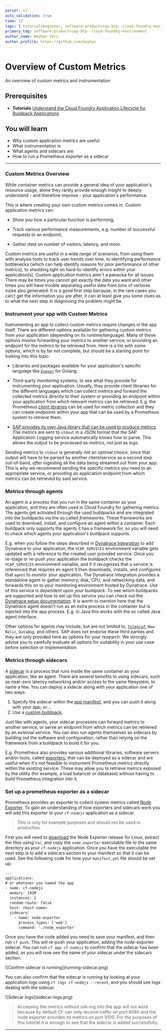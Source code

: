 ```yaml
---
parser: v2
auto_validation: true
time: 15
tags: [ tutorial>beginner, software-product>sap-btp--cloud-foundry-environment]
primary_tag: software-product>sap-btp--cloud-foundry-environment
author_name: Beyhan Veli
author_profile: https://github.com/beyhan
---
```


# Overview of Custom Metrics
<!-- description --> An overview of custom metrics and instrumentation

## Prerequisites
 - **Tutorials** [Understand the Cloud Foundry Application Lifecycle for Buildpack Applications](cp-cf-understand-application-lifecycle)
 
## You will learn
  - Why custom application metrics are useful
  - What instrumentation is
  - What agents and sidecars are
  - How to run a Prometheus exporter as a sidecar

---

### Custom Metrics Overview


While container metrics can provide a general idea of your application's resource usage, alone they rarely provide enough insight to deeply understand - and therefore improve - your application's performance.

This is where creating your own custom metrics comes in. Custom application metrics can:

  - Show you how a particular function is performing;

  - Track various performance measurements, e.g. number of successful requests to an endpoint;

  - Gather data on number of visitors, latency, and more.

Custom metrics are useful in a wide range of scenarios, from using them with analysis tools to track user trends over time, to identifying performance bottlenecks (which can help identify reasons for poor performance of other metrics), to shedding light on hard-to-identify errors within your application(s). Custom application metrics aren't a panacea for all issues. There may be times you cannot get exactly the data you want and other times you will have trouble separating useful data from tons of verbose noise also generated. It is a good first step because, in the rare cases you can't get the information you are after, it can at least give you some clues as to what the next step in diagnosing the problem might be.


### Instrument your app with Custom Metrics


Instrumenting an app to collect custom metrics require changes in the app itself. There are different options available for gathering custom metrics from your application (depending on its runtime/language). Many of these options involve forwarding your metrics to another service, or providing an endpoint for the metrics to be retrieved from. Here is a list with some options, which is by far not complete, but should be a starting point for looking into this topic:

  - Libraries and packages available for your application's specific language like [`Expvar`](https://pkg.go.dev/expvar) for Golang.

  - Third-party monitoring systems, to see what they provide for instrumenting your application. Usually, they provide client libraries for the different languages which can collect metrics and forward the collected metrics directly to their system or providing an endpoint within your application from which relevant metrics can be retrieved. E.g. the Prometheus [client libraries](https://prometheus.io/docs/instrumenting/clientlibs/) can be used for metric collection and they can create endpoints within your app that can be used by a Prometheus system to retrieve them.

  - [SAP provides its own Java library that can be used to produce metrics](https://github.com/SAP/cf-java-logging-support#custom-metrics). The metrics are sent to `stdout` in a JSON format that the SAP Application Logging service automatically knows how to parse. This allows the output to be processed _as metrics_, not just as logs.

Sending metrics to `stdout` is generally not an optimal choice, since that output will have to be parsed by another client/service as a second step out-of-band, _after_ ingesting all the data being streamed out from your app. This is why we recommend sending the specific metrics you need to an appropriate service, or providing an application endpoint from which metrics can be retrieved by said service.



### Metrics through agents


An agent is a process that you run in the same container as your application, and they are often used in Cloud Foundry for gathering metrics. The agents get activated through the used buildpacks and are integrated into the buildpacks via the so called _frameworks_. These frameworks are used to download, install, and configure an agent within a container. Each buildpack only supports the agents it has a framework for, so you will need to check which agents your application's buildpack supports.

E.g. when you follow the steps described in [Dynatrace Integration](https://help.sap.com/products/BTP/65de2977205c403bbc107264b8eccf4b/1610eac123c04d07babaf89c47d82c91.html) to add Dynatrace to your application, the `VCAP_SERVICES` environment variable gets updated with a reference to the created user provided service. Once you re-stage or re-push your application the buildpack checks the `VCAP_SERVICES` environment variable, and if it recognizes that a service is referenced that requires an agent it then downloads, installs, and configures that `agent` to monitor your application. The Dynatrace Integration provides a standalone agent to gather memory, disk, CPU, and networking data, and forwards this on to your monitoring environment hosted by Dynatrace. Use of this service is *dependent upon your buildpack*. To see which buildpacks are supported and how to set up this service you can check out the [Dynatrace setup documentation](https://www.dynatrace.com/support/help/setup-and-configuration/setup-on-container-platforms/cloud-foundry/deploy-oneagent-on-sap-cloud-platform-for-application-only-monitoring/). It is worth to mention here that the Dynatrace agent doesn't run as an extra process in the container but is injected into the app process. E.g. in Java this works with the so called Java agent interface.

Other options for agents may include, but are not limited to, [`Telegraf`](https://docs.influxdata.com/telegraf/v1.20/), `New Relic`, `DataDog`, and others. SAP does not endorse these third parties and they are only provided here as options for your research. We strongly advise you to carefully evaluate all options for suitability in your use case before selection or implementation.


### Metrics through sidecars


A [sidecar](https://docs.cloudfoundry.org/devguide/sidecars.html) is a process that runs inside the same container as your application, like an agent. There are several benefits to using sidecars, such as near-zero latency networking and/or access to the same filesystem, to name a few. You can deploy a sidecar along with your application one of two ways:

  1. Specify the sidecar within the [app manifest](https://docs.cloudfoundry.org/devguide/sidecars.html#create), and you can push it along with your app; or...
  2. Use a [custom buildpack](https://docs.cloudfoundry.org/buildpacks/sidecar-buildpacks.html).

Just like with agents, your sidecar processes can forward metrics to another service, or serve an endpoint from which metrics can be retrieved by an external service. You can also run agents themselves as sidecars by building out the software and configuration, rather than relying on the framework from a buildpack to build it for you.

E.g. Prometheus also provides various additional libraries, software servers and/or tools, called [exporters](https://prometheus.io/docs/instrumenting/exporters/), that can be deployed as a sidecar and are useful when it's not feasible to instrument Prometheus metrics directly within the existing service. These may allow you to retrieve metrics exposed by the utility (for example, a load balancer or database) without having to build Prometheus integration into it.



### Set up a prometheus exporter as a sidecar


Prometheus provides an exporter to collect system metrics called [Node Exporter](https://prometheus.io/docs/guides/node-exporter/). To gain an understanding of how exporters and sidecars work you will add this exporter to your `cf-nodejs` application as a sidecar.

> This is only for example purposes and should not be used in production.

First you will need to [download](https://github.com/prometheus/node_exporter/releases) the Node Exporter release for Linux, extract the files using `tar`, and copy the `node_exporter` executable file to the same directory as your `cf-nodejs` application. Once you have the executable the next step is to add a sidecars section to your manifest so that it can be used. See the following code for how your `manifest.yml` file should be set up:

```
---
applications:
# or whatever you named the app
- name: cf-nodejs
  memory: 192M
  instances: 1
  random-route: false
  host: <host-name>
  sidecars:
    - name: node-exporter
      process_types: ['web']
      command: './node_exporter'
```

Once you have the code added you need to save your manifest, and then run `cf push`. This will re-push your application, adding the node-exporter sidecar. You can run `cf app cf-nodejs` to confirm that the sidecar has been added, as you will now see the name of your sidecar under the sidecars section.

<!-- border -->![Confirm sidecar is running](running-sidecar.png)

You can also confirm that the sidecar is running by looking at your application logs using `cf logs cf-nodejs --recent`, and you should see logs dealing with the sidecar.

<!-- border -->![Sidecar logs](sidecar-logs.png)

> Accessing the metrics without ssh-ing into the app will not work because by default CF can only receive traffic on port 8080 and the node exporter provides its metrics on port 9100. For the purposes of this tutorial it is enough to see that the sidecar is added successfully.


---
